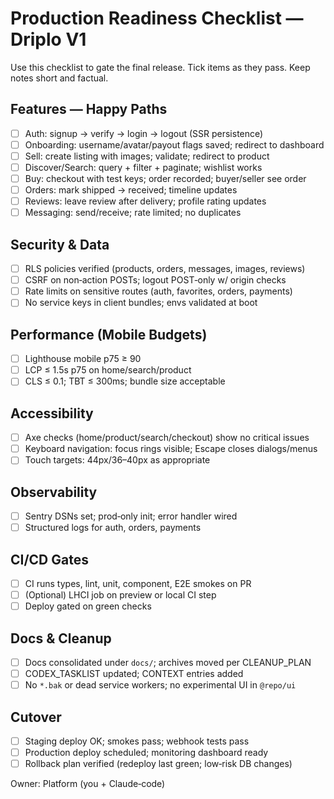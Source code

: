 # Production Readiness Checklist — Driplo V1

Use this checklist to gate the final release. Tick items as they pass. Keep notes short and factual.

## Features — Happy Paths
- [ ] Auth: signup → verify → login → logout (SSR persistence)
- [ ] Onboarding: username/avatar/payout flags saved; redirect to dashboard
- [ ] Sell: create listing with images; validate; redirect to product
- [ ] Discover/Search: query + filter + paginate; wishlist works
- [ ] Buy: checkout with test keys; order recorded; buyer/seller see order
- [ ] Orders: mark shipped → received; timeline updates
- [ ] Reviews: leave review after delivery; profile rating updates
- [ ] Messaging: send/receive; rate limited; no duplicates

## Security & Data
- [ ] RLS policies verified (products, orders, messages, images, reviews)
- [ ] CSRF on non‑action POSTs; logout POST‑only w/ origin checks
- [ ] Rate limits on sensitive routes (auth, favorites, orders, payments)
- [ ] No service keys in client bundles; envs validated at boot

## Performance (Mobile Budgets)
- [ ] Lighthouse mobile p75 ≥ 90
- [ ] LCP ≤ 1.5s p75 on home/search/product
- [ ] CLS ≤ 0.1; TBT ≤ 300ms; bundle size acceptable

## Accessibility
- [ ] Axe checks (home/product/search/checkout) show no critical issues
- [ ] Keyboard navigation: focus rings visible; Escape closes dialogs/menus
- [ ] Touch targets: 44px/36–40px as appropriate

## Observability
- [ ] Sentry DSNs set; prod‑only init; error handler wired
- [ ] Structured logs for auth, orders, payments

## CI/CD Gates
- [ ] CI runs types, lint, unit, component, E2E smokes on PR
- [ ] (Optional) LHCI job on preview or local CI step
- [ ] Deploy gated on green checks

## Docs & Cleanup
- [ ] Docs consolidated under `docs/`; archives moved per CLEANUP_PLAN
- [ ] CODEX_TASKLIST updated; CONTEXT entries added
- [ ] No `*.bak` or dead service workers; no experimental UI in `@repo/ui`

## Cutover
- [ ] Staging deploy OK; smokes pass; webhook tests pass
- [ ] Production deploy scheduled; monitoring dashboard ready
- [ ] Rollback plan verified (redeploy last green; low‑risk DB changes)

Owner: Platform (you + Claude‑code)

